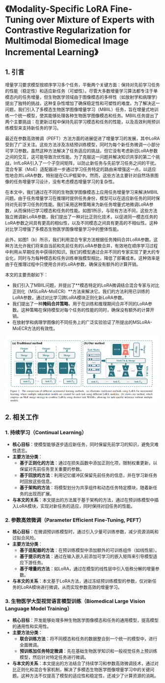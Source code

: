 # 《Modality-Specific LoRA Fine-Tuning over Mixture of Experts with Contrastive  Regularization for Multimodal Biomedical Image Incremental Learning》

## **1. 引言**

增量学习要求模型按顺序学习多个任务，平衡两个关键方面：保持对先前学习任务的性能（稳定性）和适应新任务（可塑性）。尽管大多数增量学习算法都专注于单模态内的任务增量，但生物医学领域由于图像模态的多样性（如放射学和病理学）提出了独特的挑战，这种复杂性增加了确保稳定性和可塑性的难度。为了解决这一问题，我们引入了多模态生物医学图像增量学习（MBIIL）任务，旨在增量式地训练一个统一模型，使其能够处理各种生物医学图像模态和任务。MBIIL任务提出了两个主要挑战：在更新过程中保持先前学习模态和任务的性能，以及高效利用预训练模型来支持新任务的学习。

最近在参数高效微调（PEFT）方法方面的进展促进了增量学习的发展，其中LoRA受到了广泛关注。这些方法涉及冻结预训练模型，同时为每个新任务微调一小部分可学习参数。虽然这种方法解决了任务适应的挑战，但它没有考虑新旧LoRA参数之间的交互，这可能导致次优性能。为了克服这一问题并解决知识共享的第二个挑战，InfLoRA引入了一个子空间矩阵，以防止新任务与先前学习任务之间的干扰。混合专家（MoE）适配器进一步通过学习任务特定的路由来增强这一点，以适应性地合并LoRA参数，特别是在CLIP框架中。然而，这些方法主要针对自然场景图像的任务增量学习设计，没有考虑模态增量学习的复杂性。

在本文中，我们通过在不同的生物医学图像模态上应用任务增量学习来解决MBIIL问题。由于任务增量学习在推理时提供任务身份，模型可以在适应新任务的同时保持对先前学习任务的性能。我们采用这种策略来为新任务增量式地微调LoRA参数，从而保持已学习模态和任务的性能。如图1所示，与现有方法不同，这些方法独立微调新LoRA参数，我们提出了一种对比正则化技术，以促进同一模态任务的LoRA参数之间具有更高的相似性，以及不同模态之间具有更高的不相似性。这种对比学习增强了多模态生物医学图像增量学习中的整体性能。

此外，如图1（b）所示，我们利用混合专家方法根据任务掩码合并LoRA参数。这种方法允许我们将来自当前和先前任务的LoRA参数合并，有效地在顺序学习过程中利用从早期任务中获得的知识。我们的模型通过合并不同的专家实现了更大的专业化，同时与为每种模态和任务训练单独模型相比，降低了部署成本。这种效率是由于在推理过程中只使用合并的LoRA参数，确保没有额外的计算开销。

本文的主要贡献如下：

- 我们引入了MBIIL问题，并提出了**模态特定的LoRA微调结合混合专家与对比正则化（MSLoRA-MoECR）**方法来解决它。我们的方法利用已训练的LoRA参数，通过对比学习跨LoRA模块正则化新LoRA参数。
- 我们提出了一种**掩码合并策略**，用于在训练和推理期间合并不同的LoRA参数。这种策略在保持模型对每个任务的性能的同时，确保没有额外的计算开销。
- 在放射学和病理学图像的不同任务上的广泛实验验证了所提出的MSLoRA-MoECR方法的有效性。

![image-20250209195934703](images/image-20250209195934703-17440908608621.png)

## 2. 相关工作

### **1. 持续学习（Continual Learning）**

- **核心目标**：使模型能够逐步适应新任务，同时保留先前学习的知识，避免灾难性遗忘。
- **主要方法分类**：
  - **基于正则化的方法**：通过在损失函数中添加正则化项，限制权重更新，以保留对先前任务至关重要的参数。
  - **基于回放的方法**：利用记忆缓冲区保留先前任务的信息，并在学习新任务时回放这些信息。
  - **基于架构的方法**：将模型划分为共享组件和动态任务特定模块，随着新任务的出现而扩展。
- **与本文的关系**：本文提出的方法属于基于架构的方法，通过在预训练模型中插入LoRA模块，实现对新任务的适应，同时保持对旧任务的性能。

### **2. 参数高效微调（Parameter Efficient Fine-Tuning, PEFT）**

- **核心目标**：在微调预训练模型时，通过引入少量可训练参数，减少资源消耗和过拟合风险。
- **主要方法分类**：
  - **基于适配器的方法**：在预训练模型中添加额外的可训练组件（如线性层）。
  - **基于提示的方法**：通过在输入嵌入前添加可学习的嵌入矩阵来引导模型适应下游任务。
  - **基于增量的方法**：如LoRA，通过在模型的线性层中引入低秩分解的增量参数。
- **与本文的关系**：本文基于LoRA方法，通过冻结预训练模型的参数，仅对新任务的LoRA模块进行微调，从而实现参数高效的增量学习。

### **3. 生物医学大型视觉语言模型训练（Biomedical Large Vision Language Model Training）**

- **核心目标**：开发能够处理多种生物医学图像模态和任务的通用模型，提高模型的通用性和实用性。
- **主要方法分类**：
  - **联合训练方法**：将不同模态和任务的数据整合到一个统一的模型中，进行全面微调。
  - **预训练加任务特定微调**：先在基础生物医学知识和一般视觉任务上预训练模型，然后针对特定任务进行微调。
- **与本文的关系**：本文提出的方法结合了持续学习和参数高效微调技术，通过对比正则化和混合专家机制，解决了多模态生物医学图像增量学习中的关键问题。这种方法不仅提高了模型的适应性和稳定性，还减少了计算资源的消耗。